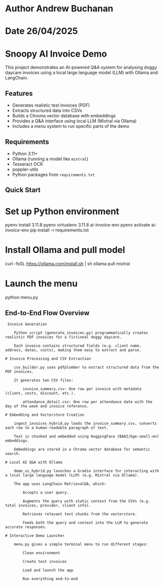# Author Andrew Buchanan
# Date 26/04/2025


# Snoopy AI Invoice Demo

This project demonstrates an AI-powered Q&A system for analysing doggy daycare invoices using a local large language model (LLM) with Ollama and LangChain.

## Features

- Generates realistic test invoices (PDF)
- Extracts structured data into CSVs
- Builds a Chroma vector database with embeddings
- Provides a Q&A interface using local LLM (Mixtral via Ollama)
- Includes a menu system to run specific parts of the demo

## Requirements

- Python 3.11+
- Ollama (running a model like `mixtral`)
- Tesseract OCR
- poppler-utils
- Python packages from `requirements.txt`

## Quick Start


# Set up Python environment
pyenv install 3.11.8
pyenv virtualenv 3.11.8 ai-invoice-env
pyenv activate ai-invoice-env
pip install -r requirements.txt

# Install Ollama and pull model
curl -fsSL https://ollama.com/install.sh | sh
ollama pull mixtral

# Launch the menu
python menu.py



## End-to-End Flow Overview

     Invoice Generation

        Python script (generate_invoices.py) programmatically creates realistic PDF invoices for a fictional doggy daycare.

        Each invoice contains structured fields (e.g. client name, address, dates, costs), making them easy to extract and parse.

    # Invoice Processing and CSV Extraction

        csv_builder.py uses pdfplumber to extract structured data from the PDF invoices.

        It generates two CSV files:

            invoice_summary.csv: One row per invoice with metadata (client, costs, discount, etc.).

            attendance_detail.csv: One row per attendance date with the day of the week and invoice reference.

    # Embedding and Vectorstore Creation

        ingest_invoices_hybrid.py loads the invoice_summary.csv, converts each row to a human-readable paragraph of text.

        Text is chunked and embedded using HuggingFace (BAAI/bge-small-en) embeddings.

        Embeddings are stored in a Chroma vector database for semantic search.

    # Local AI Q&A with Ollama

        demo_ui_hybrid.py launches a Gradio interface for interacting with a local large language model (LLM) (e.g. Mixtral via Ollama).

        The app uses LangChain RetrievalQA, which:

            Accepts a user query.

            Augments the query with static context from the CSVs (e.g. total invoices, provider, client info).

            Retrieves relevant text chunks from the vectorstore.

            Feeds both the query and context into the LLM to generate accurate responses.

    # Interactive Demo Launcher

        menu.py gives a simple terminal menu to run different stages:

            Clean environment

            Create test invoices

            Load and launch the app

            Run everything end-to-end



